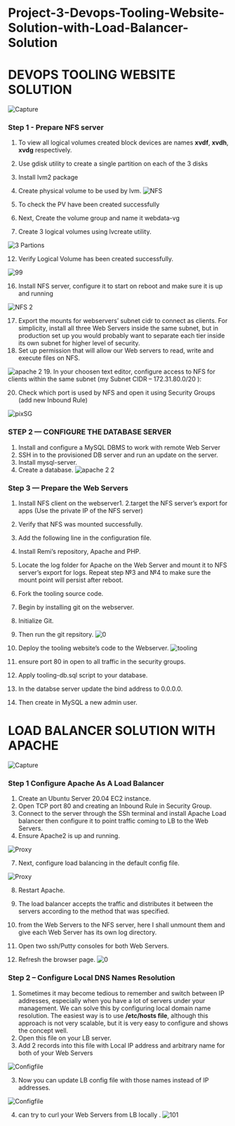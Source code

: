 # Project-3-Devops-Tooling-Website-Solution-with-Load-Balancer-Solution

# DEVOPS TOOLING WEBSITE SOLUTION
![Capture](https://user-images.githubusercontent.com/74002629/183334671-0641051c-31e2-44e9-950c-b2f7197b6343.PNG)


### Step 1 - Prepare NFS server
1. To view all logical volumes created block devices are names **xvdf**, **xvdh**, **xvdg** respectively.
2. Use gdisk utility to create a single partition on each of the 3 disks 
6. Install lvm2 package
8. Create physical volume to be used by lvm.
![NFS](https://github.com/Hatem-sudo/Project-3-Devops-Tooling-Website-Solution-with-Load-Balancer-Solution/assets/113099054/3115c820-b484-4340-a39c-62b74e6df7a0)


8. To check the PV have been created successfully
9. Next, Create the volume group and name it webdata-vg
11. Create 3 logical volumes using lvcreate utility.

![3 Partions](https://github.com/Hatem-sudo/Project-3-Devops-Tooling-Website-Solution-with-Load-Balancer-Solution/assets/113099054/fc9a9f6c-490f-4ef9-a4f9-6a4563ef770b)

12. Verify Logical Volume has been created successfully.

![99](https://github.com/Hatem-sudo/Project-3-Devops-Tooling-Website-Solution-with-Load-Balancer-Solution/assets/113099054/5be7dce2-76b8-4027-a451-2de1f241d84a)

16. Install NFS server, configure it to start on reboot and make sure it is up and running

![NFS 2](https://github.com/Hatem-sudo/Project-3-Devops-Tooling-Website-Solution-with-Load-Balancer-Solution/assets/113099054/91d2d7da-ac4e-4539-9794-8e71cd29ec85)

17. Export the mounts for webservers’ subnet cidr to connect as clients. For simplicity, install all three Web Servers inside the same subnet, but in production set up you would probably want to separate each tier inside its own subnet for higher level of security.
18. Set up permission that will allow our Web servers to read, write and execute files on NFS.

![apache 2](https://github.com/Hatem-sudo/Project-3-Devops-Tooling-Website-Solution-with-Load-Balancer-Solution/assets/113099054/7b8970c9-7f4f-4d49-8cbe-c10525c8fda1)
19. In your choosen text editor, configure access to NFS for clients within the same subnet (my Subnet CIDR – 172.31.80.0/20 ):

20. Check which port is used by NFS and open it using Security Groups (add new Inbound Rule)

![pixSG](https://user-images.githubusercontent.com/74002629/183053344-f40f0d65-5670-4613-835c-1da0137e0416.PNG)

### STEP 2 — CONFIGURE THE DATABASE SERVER
1. Install and configure a MySQL DBMS to work with remote Web Server
2. SSH in to the provisioned DB server and run an update on the server.
3. Install mysql-server.
4. Create a database.
![apache 2  2](https://github.com/Hatem-sudo/Project-3-Devops-Tooling-Website-Solution-with-Load-Balancer-Solution/assets/113099054/62fe9888-a690-4597-8252-43bbf410e52b)

### Step 3 — Prepare the Web Servers

1. Install NFS client on the webserver1.
2.target the NFS server’s export for apps (Use the private IP of the NFS server)
3. Verify that NFS was mounted successfully.
4. Add the following line in the configuration file.
5. Install Remi’s repository, Apache and PHP.

8. Locate the log folder for Apache on the Web Server and mount it to NFS server’s export for logs. Repeat step №3 and №4 to make sure the mount point will persist after reboot.

9. Fork the tooling source code. 
10. Begin by installing git on the webserver.
11. Initialize Git.
12. Then run the git repsitory.
![0](https://github.com/Hatem-sudo/Project-3-Devops-Tooling-Website-Solution-with-Load-Balancer-Solution/assets/113099054/274e9c9f-60dc-4575-bbf2-132290fed52e)

13. Deploy the tooling website’s code to the Webserver.
![tooling](https://github.com/Hatem-sudo/Project-3-Devops-Tooling-Website-Solution-with-Load-Balancer-Solution/assets/113099054/e7e66006-144a-40bc-bc3f-a398d786efa2)

14. ensure port 80 in open to all traffic in the security groups.

16. Apply tooling-db.sql script to your database.
17. In the databse server update the bind address to 0.0.0.0.
18. Then create in MySQL a new admin user.
    
# LOAD BALANCER SOLUTION WITH APACHE
![Capture](https://user-images.githubusercontent.com/74002629/183334671-0641051c-31e2-44e9-950c-b2f7197b6343.PNG)


### Step 1 Configure Apache As A Load Balancer 
1. Create an Ubuntu Server 20.04 EC2 instance.
2. Open TCP port 80 and creating an Inbound Rule in Security Group.
3. Connect to the server through the SSh terminal and install Apache Load balancer then configure it to point traffic coming to LB to the Web Servers.
5. Ensure Apache2 is up and running.

![Proxy](https://github.com/Hatem-sudo/Project-3-Devops-Tooling-Website-Solution-with-Load-Balancer-Solution/assets/113099054/7186fde3-7879-4822-877e-30aa2972a4ae)

7. Next, configure load balancing in the default config file.

![Proxy](https://github.com/Hatem-sudo/Project-3-Devops-Tooling-Website-Solution-with-Load-Balancer-Solution/assets/113099054/7186fde3-7879-4822-877e-30aa2972a4ae)

8. Restart Apache.

9. The load balancer accepts the traffic and distributes it between the servers according to the method that was specified.
10. from the Web Servers to the NFS server, here I shall unmount them and give each Web Server has its own log directory.
11. Open two ssh/Putty consoles for both Web Servers.
12.  Refresh the browser page.
![0](https://github.com/Hatem-sudo/Project-3-Devops-Tooling-Website-Solution-with-Load-Balancer-Solution/assets/113099054/bec04623-4fb6-48b4-8193-0cf45eafb29d)

### Step 2 – Configure Local DNS Names Resolution
1. Sometimes it may become tedious to remember and switch between IP addresses, especially when you have a lot of servers under your management.
We can solve this by configuring local domain name resolution. The easiest way is to use **/etc/hosts file**, although this approach is not very scalable, but it is very easy to configure and shows the concept well. 
2. Open this file on your LB server.
3. Add 2 records into this file with Local IP address and arbitrary name for both of your Web Servers

![Configfile](https://github.com/Hatem-sudo/Project-3-Devops-Tooling-Website-Solution-with-Load-Balancer-Solution/assets/113099054/bf043161-c78f-4e8e-8387-af233ea7896d)

3. Now you can update LB config file with those names instead of IP addresses.

![Configfile](https://github.com/Hatem-sudo/Project-3-Devops-Tooling-Website-Solution-with-Load-Balancer-Solution/assets/113099054/bf043161-c78f-4e8e-8387-af233ea7896d)

4. can try to curl your Web Servers from LB locally .
![101](https://github.com/Hatem-sudo/Project-3-Devops-Tooling-Website-Solution-with-Load-Balancer-Solution/assets/113099054/dfe8e23d-14bc-40b5-8f4c-eddbdf3be132)


